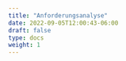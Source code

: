 ```yaml
---
title: "Anforderungsanalyse"
date: 2022-09-05T12:00:43-06:00
draft: false
type: docs
weight: 1
---
```


